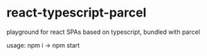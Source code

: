 # react-typescript-parcel
playground for react SPAs based on typescript, bundled with parcel

usage: npm i -> npm start
